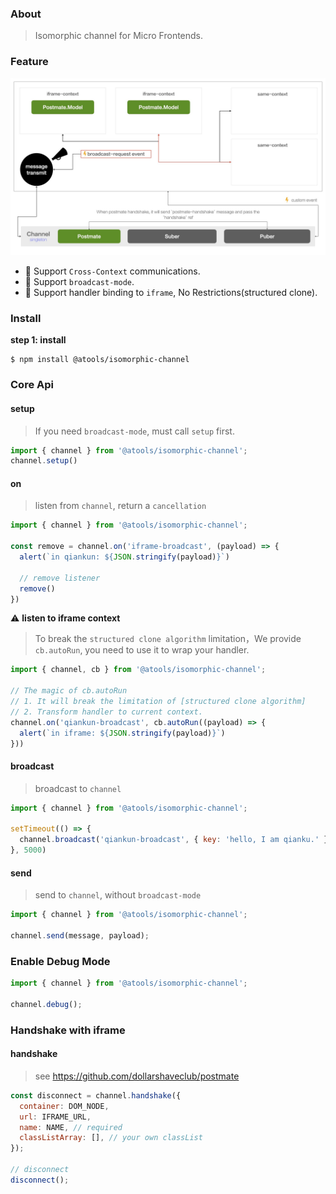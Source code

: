 ### About

> Isomorphic channel for Micro Frontends.

### Feature

![principle](./media/principle.jpeg)

* 🤝 Support `Cross-Context` communications.
* 📢 Support `broadcast-mode`.
* 🚀 Support handler binding to `iframe`, No Restrictions(structured clone).

### Install

**step 1: install**

```shell
$ npm install @atools/isomorphic-channel
```

### Core Api

#### setup

> If you need `broadcast-mode`, must call `setup` first.

```javascript
import { channel } from '@atools/isomorphic-channel';
channel.setup()
```

#### on

> listen from `channel`, return a `cancellation`

```javascript
import { channel } from '@atools/isomorphic-channel';

const remove = channel.on('iframe-broadcast', (payload) => {
  alert(`in qiankun: ${JSON.stringify(payload)}`)

  // remove listener
  remove()
})
```

⚠️ **listen to iframe context**

> To break the `structured clone algorithm` limitation，We provide `cb.autoRun`, you need to use it to wrap your handler.

```javascript
import { channel, cb } from '@atools/isomorphic-channel';

// The magic of cb.autoRun
// 1. It will break the limitation of [structured clone algorithm]
// 2. Transform handler to current context.
channel.on('qiankun-broadcast', cb.autoRun((payload) => {
  alert(`in iframe: ${JSON.stringify(payload)}`)
}))
```

#### broadcast

> broadcast to `channel`


```javascript
import { channel } from '@atools/isomorphic-channel';

setTimeout(() => {
  channel.broadcast('qiankun-broadcast', { key: 'hello, I am qianku.' })
}, 5000)
```

#### send

> send to `channel`, without `broadcast-mode`

```javascript
import { channel } from '@atools/isomorphic-channel';

channel.send(message, payload);
```

### Enable Debug Mode

```javascript
import { channel } from '@atools/isomorphic-channel';

channel.debug();
```

### Handshake with iframe

#### handshake

> see https://github.com/dollarshaveclub/postmate


```javascript
const disconnect = channel.handshake({
  container: DOM_NODE,
  url: IFRAME_URL,
  name: NAME, // required
  classListArray: [], // your own classList
});

// disconnect
disconnect();
```
